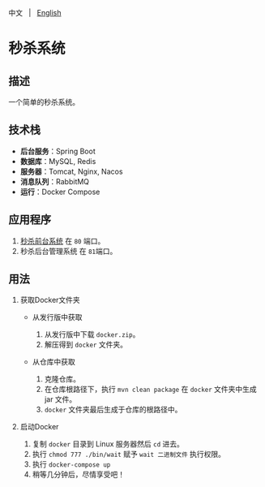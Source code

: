 中文 &nbsp; | &nbsp; [English](README.md)

# 秒杀系统

## 描述
一个简单的秒杀系统。

## 技术栈
+ **后台服务**：Spring Boot
+ **数据库**：MySQL, Redis
+ **服务器**：Tomcat, Nginx, Nacos
+ **消息队列**：RabbitMQ
+ **运行**：Docker Compose

## 应用程序
1. [秒杀前台系统](https://github.com/KillerJmc/seckill-system-web) 在 `80` 端口。
2. 秒杀后台管理系统 在 `81`端口。

## 用法
1. 获取Docker文件夹
    + 从发行版中获取
        1. 从发行版中下载 `docker.zip`。
        2. 解压得到 `docker` 文件夹。

    + 从仓库中获取
        1. 克隆仓库。
        2. 在仓库根路径下，执行 `mvn clean package` 在 `docker` 文件夹中生成 jar 文件。
        3. `docker` 文件夹最后生成于仓库的根路径中。


2. 启动Docker
    1. 复制 `docker` 目录到 Linux 服务器然后 `cd` 进去。
    2. 执行 `chmod 777 ./bin/wait` 赋予 `wait 二进制文件` 执行权限。
    3. 执行 `docker-compose up`
    4. 稍等几分钟后，尽情享受吧！
